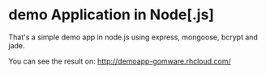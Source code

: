 demo Application in Node[.js]
====================================================================
That's a simple demo app in node.js using express, mongoose, bcrypt and jade.

You can see the result on: http://demoapp-gomware.rhcloud.com/
